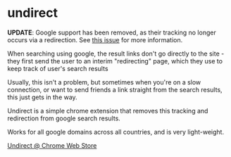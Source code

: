 undirect
========

**UPDATE**: Google support has been removed, as their tracking no longer occurs via a redirection.  See [this issue](https://github.com/xwipeoutx/undirect/issues/13) for more information.

When searching using google, the result links don't go directly to the site - they first send the user to an interim "redirecting" page, which they use to keep track of user's search results

Usually, this isn't a problem, but sometimes when you're on a slow connection, or want to send friends a link straight from the search results, this just gets in the way.

Undirect is a simple chrome extension that removes this tracking and redirection from google search results.

Works for all google domains across all countries, and is very light-weight. 

[Undirect @ Chrome Web Store](https://chrome.google.com/webstore/detail/dohbiijnjeiejifbgfdhfknogknkglio "Undirect")

